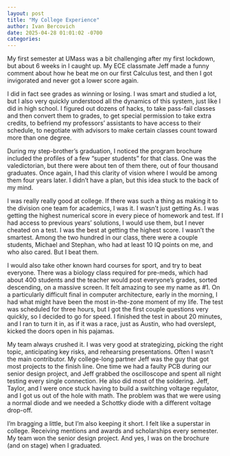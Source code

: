 ```yaml
---
layout: post
title: "My College Experience"
author: Ivan Bercovich
date: 2025-04-28 01:01:02 -0700
categories:
---
```


My first semester at UMass was a bit challenging after my first lockdown, but about 6 weeks in I caught up. My ECE classmate Jeff made a funny comment about how he beat me on our first Calculus test, and then I got invigorated and never got a lower score again.

I did in fact see grades as winning or losing. I was smart and studied a lot, but I also very quickly understood all the dynamics of this system, just like I did in high school. I figured out dozens of hacks, to take pass-fail classes and then convert them to grades, to get special permission to take extra credits, to befriend my professors’ assistants to have access to their schedule, to negotiate with advisors to make certain classes count toward more than one degree.

During my step-brother’s graduation, I noticed the program brochure included the profiles of a few “super students” for that class. One was the valedictorian, but there were about ten of them there, out of four thousand graduates. Once again, I had this clarity of vision where I would be among them four years later. I didn’t have a plan, but this idea stuck to the back of my mind.

I was really really good at college. If there was such a thing as making it to the division one team for academics, I was it. I wasn’t just getting As. I was getting the highest numerical score in every piece of homework and test. If I had access to previous years’ solutions, I would use them, but I never cheated on a test. I was the best at getting the highest score. I wasn’t the smartest. Among the two hundred in our class, there were a couple students, Michael and Stephan, who had at least 10 IQ points on me, and who also cared. But I beat them.

I would also take other known hard courses for sport, and try to beat everyone. There was a biology class required for pre-meds, which had about 400 students and the teacher would post everyone’s grades, sorted descending, on a massive screen. It felt amazing to see my name as #1. On a particularly difficult final in computer architecture, early in the morning, I had what might have been the most in-the-zone moment of my life. The test was scheduled for three hours, but I got the first couple questions very quickly, so I decided to go for speed. I finished the test in about 20 minutes, and I ran to turn it in, as if it was a race, just as Austin, who had overslept, kicked the doors open in his pajamas.

My team always crushed it. I was very good at strategizing, picking the right topic, anticipating key risks, and rehearsing presentations. Often I wasn’t the main contributor. My college-long partner Jeff was the guy that got most projects to the finish line. One time we had a faulty PCB during our senior design project, and Jeff grabbed the oscilloscope and spent all night testing every single connection. He also did most of the soldering. Jeff, Taylor, and I were once stuck having to build a switching voltage regulator, and I got us out of the hole with math. The problem was that we were using a normal diode and we needed a Schottky diode with a different voltage drop-off.

I’m bragging a little, but I’m also keeping it short. I felt like a superstar in college. Receiving mentions and awards and scholarships every semester. My team won the senior design project. And yes, I was on the brochure (and on stage) when I graduated.
